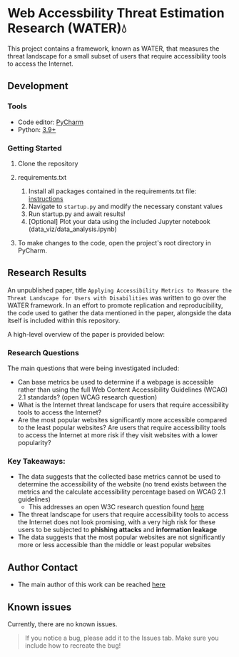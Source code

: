 # Web Accessbility Threat Estimation Research (WATER)💧

This project contains a framework, known as WATER, that measures the threat landscape for a small subset of users that require accessibility tools to access the Internet.

## Development

### Tools

- Code editor: [PyCharm](https://www.jetbrains.com/pycharm/)
- Python: [3.9+](https://www.python.org/downloads/)

### Getting Started

1. Clone the repository

2. requirements.txt

   1. Install all packages contained in the requirements.txt file: [instructions](https://www.jetbrains.com/help/pycharm/managing-dependencies.html)
   2. Navigate to `startup.py` and modify the necessary constant values
   3. Run startup.py and await results!
   4. [Optional] Plot your data using the included Jupyter notebook (data_viz/data_analysis.ipynb)

3. To make changes to the code, open the project's root directory in PyCharm.

## Research Results
An unpublished paper, title `Applying Accessibility Metrics to Measure the
Threat Landscape for Users with Disabilities` was written to go over the WATER framework. In an effort to promote replication and reproducibility, the code used to gather the data mentioned in the paper, alongside the data itself is included within this repository. 

A high-level overview of the paper is provided below:

### Research Questions
The main questions that were being investigated included:
 - Can base metrics be used to determine if a webpage is accessible rather than using the full Web Content Accessibility Guidelines (WCAG) 2.1 standards? (open WCAG research question)
 - What is the Internet threat landscape for users that require accessibility tools to access the Internet?
 - Are the most popular websites significantly more accessible compared to the least popular websites? Are users that require accessibility tools to access the Internet at more risk if they visit websites with a lower popularity?

### Key Takeaways:
 - The data suggests that the collected base metrics cannot be used to determine the accessibility of the website (no trend exists between the metrics and the calculate accessibility percentage based on WCAG 2.1 guidelines)
   - This addresses an open W3C research question found [here](https://www.w3.org/WAI/RD/wiki/Benchmarking_Web_Accessibility_Metrics)
 - The threat landscape for users that require accessibility tools to access the Internet does not look promising, with a very high risk for these users to be subjected to **phishing attacks** and **information leakage**
 - The data suggests that the most popular websites are not significantly more or less accessible than the middle or least popular websites

## Author Contact
 - The main author of this work can be reached [here](mailto:john.breton@carleton.ca)

## Known issues

Currently, there are no known issues.

> If you notice a bug, please add it to the Issues tab. Make sure you include how to recreate the bug!
 
